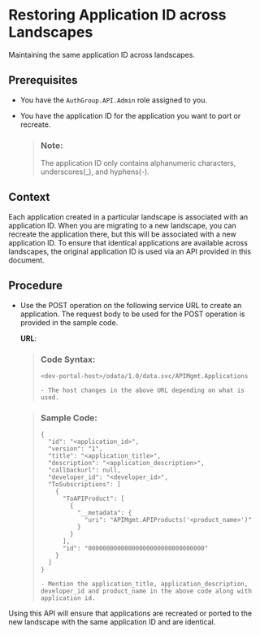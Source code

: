 <!-- loiod0d1a3c491db49adb60cda4e9ef15d74 -->

# Restoring Application ID across Landscapes

Maintaining the same application ID across landscapes.



<a name="loiod0d1a3c491db49adb60cda4e9ef15d74__section_ymd_r5j_mjb"/>

## Prerequisites

-   You have the `AuthGroup.API.Admin` role assigned to you.
-   You have the application ID for the application you want to port or recreate.

    > ### Note:  
    > The application ID only contains alphanumeric characters, underscores\(\_\), and hyphens\(-\).




<a name="loiod0d1a3c491db49adb60cda4e9ef15d74__section_dkr_v5j_mjb"/>

## Context

Each application created in a particular landscape is associated with an application ID. When you are migrating to a new landscape, you can recreate the application there, but this will be associated with a new application ID. To ensure that identical applications are available across landscapes, the original application ID is used via an API provided in this document.



<a name="loiod0d1a3c491db49adb60cda4e9ef15d74__section_vrg_z5j_mjb"/>

## Procedure

-   Use the POST operation on the following service URL to create an application. The request body to be used for the POST operation is provided in the sample code.

    **URL**:

    > ### Code Syntax:  
    > ```
    > <dev-portal-host>/odata/1.0/data.svc/APIMgmt.Applications
    > 
    > - The host changes in the above URL depending on what is used.
    > ```

    > ### Sample Code:  
    > ```
    > {
    >   "id": "<application_id>",
    >   "version": "1",
    >   "title": "<application_title>",
    >   "description": "<application_description>",
    >   "callbackurl": null,
    >   "developer_id": "<developer_id>",
    >   "ToSubscriptions": [
    >     {
    >       "ToAPIProduct": [
    >         {
    >           "__metadata": {
    >             "uri": "APIMgmt.APIProducts('<product_name>')"
    >           }
    >         }
    >       ],
    >       "id": "00000000000000000000000000000000"
    >     }
    >   ]
    > }
    > 
    > - Mention the application_title, application_description, developer_id and product_name in the above code along with application id.
    > ```


Using this API will ensure that applications are recreated or ported to the new landscape with the same application ID and are identical.

